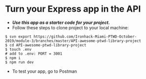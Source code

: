 # Turn your Express app in the API

- **_Use this app as a starter code for your project._**
- Follow these steps to clone project to your local machine:

```shell
$ svn export https://github.com/Ironhack-Miami-PTWD-October-2019/module-3/branches/master/API-awesome-ptwd-library-project
$ cd API-awesome-ptwd-library-project
$ touch .env
# add to .env: PORT = 3001
$ npm i
$ npm run dev
```

- To test your app, go to Postman
